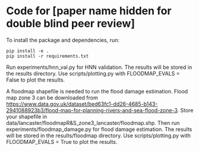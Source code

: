 # Code for [paper name hidden for double blind peer review]

To install the package and dependencies, run:
``` 
pip install -e .
pip install -r requirements.txt
```

Run experiments/hnn_val.py for HNN validation. The results will be stored in the results directory. Use scripts/plotting.py with FLOODMAP_EVALS = False to plot the results. 

A floodmap shapefile is needed to run the flood damage estimation. Flood map zone 3 can be downloaded from https://www.data.gov.uk/dataset/bed63fc1-dd26-4685-b143-2941088923b3/flood-map-for-planning-rivers-and-sea-flood-zone-3. Store your shapefile in data/lancaster/floodmapR&S_zone3_lancaster/floodmap.shp.
Then run experiments/floodmap_damage.py for flood damage estimation. The results will be stored in the results/floodmap directory. Use scripts/plotting.py with FLOODMAP_EVALS = True to plot the results. 
